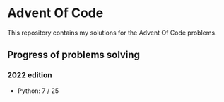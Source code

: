 # Advent Of Code

This repository contains my solutions for the Advent Of Code problems.

## Progress of problems solving

### 2022 edition

- Python: 7 / 25
